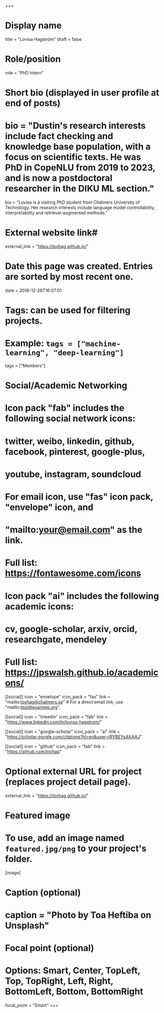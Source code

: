 +++
# Display name
title = "Lovisa Hagström"
draft = false

# Role/position
role = "PhD Intern"

# Short bio (displayed in user profile at end of posts)
# bio = "Dustin's research interests include fact checking and knowledge base population, with a focus on scientific texts. He was PhD in CopeNLU from 2019 to 2023, and is now a postdoctoral researcher in the DIKU ML section."
bio = "Lovisa is a visiting PhD student from Chalmers University of Technology. Her research interests include language model controllability, interpretability and retrieval-augmented methods."

# External website link#
external_link = "https://lovhag.github.io/"

# Date this page was created. Entries are sorted by most recent one.
date = 2018-12-26T16:07:01

# Tags: can be used for filtering projects.
# Example: `tags = ["machine-learning", "deep-learning"]`
tags = ["Members"]

# Social/Academic Networking
#
# Icon pack "fab" includes the following social network icons:
#
#   twitter, weibo, linkedin, github, facebook, pinterest, google-plus,
#   youtube, instagram, soundcloud
#
#   For email icon, use "fas" icon pack, "envelope" icon, and
#   "mailto:your@email.com" as the link.
#
#   Full list: https://fontawesome.com/icons
#
# Icon pack "ai" includes the following academic icons:
#
#   cv, google-scholar, arxiv, orcid, researchgate, mendeley
#
#   Full list: https://jpswalsh.github.io/academicons/

[[social]]
icon = "envelope"
icon_pack = "fas"
link = "mailto:lovhag@chalmers.se"  # For a direct email link, use "mailto:test@example.org".

[[social]]
icon = "linkedin"
icon_pack = "fab"
link = "https://www.linkedin.com/in/lovisa-hagstrom/"

[[social]]
icon = "google-scholar"
icon_pack = "ai"
link = "https://scholar.google.com/citations?hl=en&user=iRYBEYsAAAAJ"

[[social]]
icon = "github"
icon_pack = "fab"
link = "https://github.com/lovhag"



# Optional external URL for project (replaces project detail page).
external_link = "https://lovhag.github.io/"

# Featured image
# To use, add an image named `featured.jpg/png` to your project's folder. 
[image]
  # Caption (optional)
  # caption = "Photo by Toa Heftiba on Unsplash"

  # Focal point (optional)
  # Options: Smart, Center, TopLeft, Top, TopRight, Left, Right, BottomLeft, Bottom, BottomRight
  focal_point = "Smart"
+++
